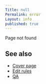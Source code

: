 ```yaml
---
Title: null
Permalink: error
Layout: info
published: true
---
```

Page not found

## See also

- [Cover page](index)
- [Edit rules](edit)
- [QA](qa)
